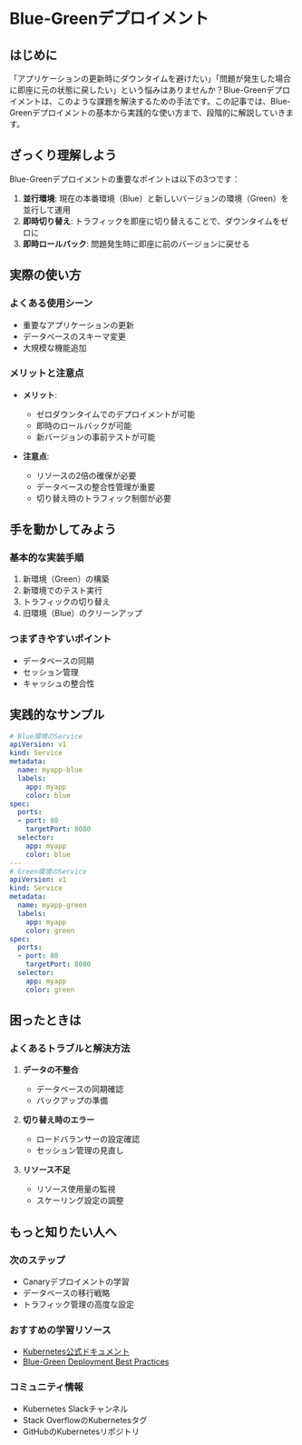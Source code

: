 # Blue-Greenデプロイメント

## はじめに
「アプリケーションの更新時にダウンタイムを避けたい」「問題が発生した場合に即座に元の状態に戻したい」という悩みはありませんか？Blue-Greenデプロイメントは、このような課題を解決するための手法です。この記事では、Blue-Greenデプロイメントの基本から実践的な使い方まで、段階的に解説していきます。

## ざっくり理解しよう
Blue-Greenデプロイメントの重要なポイントは以下の3つです：

1. **並行環境**: 現在の本番環境（Blue）と新しいバージョンの環境（Green）を並行して運用
2. **即時切り替え**: トラフィックを即座に切り替えることで、ダウンタイムをゼロに
3. **即時ロールバック**: 問題発生時に即座に前のバージョンに戻せる

## 実際の使い方
### よくある使用シーン
- 重要なアプリケーションの更新
- データベースのスキーマ変更
- 大規模な機能追加

### メリットと注意点
- **メリット**:
  - ゼロダウンタイムでのデプロイメントが可能
  - 即時のロールバックが可能
  - 新バージョンの事前テストが可能

- **注意点**:
  - リソースの2倍の確保が必要
  - データベースの整合性管理が重要
  - 切り替え時のトラフィック制御が必要

## 手を動かしてみよう
### 基本的な実装手順
1. 新環境（Green）の構築
2. 新環境でのテスト実行
3. トラフィックの切り替え
4. 旧環境（Blue）のクリーンアップ

### つまずきやすいポイント
- データベースの同期
- セッション管理
- キャッシュの整合性

## 実践的なサンプル
```yaml
# Blue環境のService
apiVersion: v1
kind: Service
metadata:
  name: myapp-blue
  labels:
    app: myapp
    color: blue
spec:
  ports:
  - port: 80
    targetPort: 8080
  selector:
    app: myapp
    color: blue
---
# Green環境のService
apiVersion: v1
kind: Service
metadata:
  name: myapp-green
  labels:
    app: myapp
    color: green
spec:
  ports:
  - port: 80
    targetPort: 8080
  selector:
    app: myapp
    color: green
```

## 困ったときは
### よくあるトラブルと解決方法
1. **データの不整合**
   - データベースの同期確認
   - バックアップの準備

2. **切り替え時のエラー**
   - ロードバランサーの設定確認
   - セッション管理の見直し

3. **リソース不足**
   - リソース使用量の監視
   - スケーリング設定の調整

## もっと知りたい人へ
### 次のステップ
- Canaryデプロイメントの学習
- データベースの移行戦略
- トラフィック管理の高度な設定

### おすすめの学習リソース
- [Kubernetes公式ドキュメント](https://kubernetes.io/docs/concepts/workloads/controllers/deployment/)
- [Blue-Green Deployment Best Practices](https://martinfowler.com/bliki/BlueGreenDeployment.html)

### コミュニティ情報
- Kubernetes Slackチャンネル
- Stack OverflowのKubernetesタグ
- GitHubのKubernetesリポジトリ
